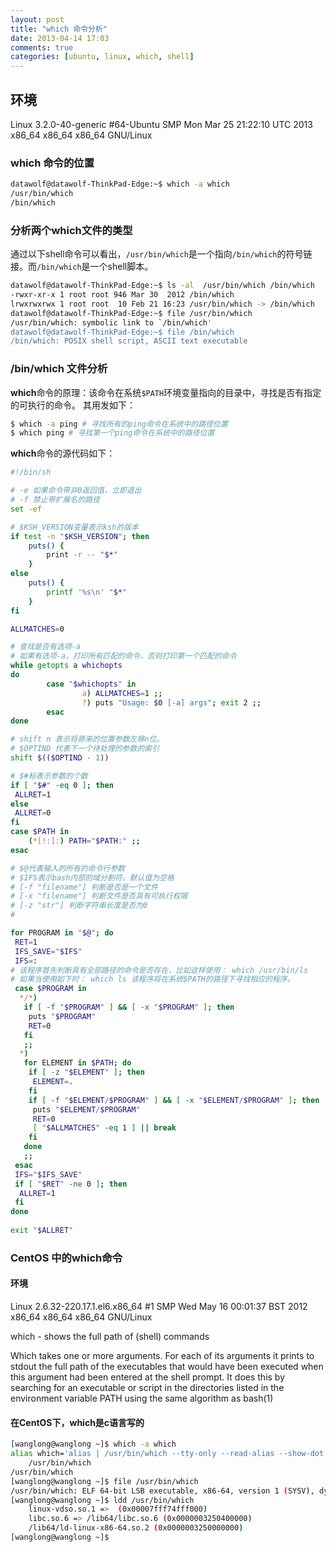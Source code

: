 ```yaml
---
layout: post
title: "which 命令分析"
date: 2013-04-14 17:03
comments: true
categories: [ubuntu, linux, which, shell]
---
```


## 环境
Linux 3.2.0-40-generic #64-Ubuntu SMP Mon Mar 25 21:22:10 UTC 2013 x86_64 x86_64 x86_64 GNU/Linux
### which 命令的位置
``` bash
datawolf@datawolf-ThinkPad-Edge:~$ which -a which
/usr/bin/which
/bin/which
```
### 分析两个which文件的类型
通过以下shell命令可以看出，`/usr/bin/which`是一个指向`/bin/which`的符号链接。而`/bin/which`是一个shell脚本。
``` bash
datawolf@datawolf-ThinkPad-Edge:~$ ls -al  /usr/bin/which /bin/which 
-rwxr-xr-x 1 root root 946 Mar 30  2012 /bin/which
lrwxrwxrwx 1 root root  10 Feb 21 16:23 /usr/bin/which -> /bin/which
datawolf@datawolf-ThinkPad-Edge:~$ file /usr/bin/which 
/usr/bin/which: symbolic link to `/bin/which'
datawolf@datawolf-ThinkPad-Edge:~$ file /bin/which 
/bin/which: POSIX shell script, ASCII text executable
```
<!-- more -->
### /bin/which 文件分析
**which**命令的原理：该命令在系统`$PATH`环境变量指向的目录中，寻找是否有指定的可执行的命令。
其用发如下：
``` bash
$ which -a ping # 寻找所有的ping命令在系统中的路径位置
$ which ping # 寻找第一个ping命令在系统中的路径位置
```
**which**命令的源代码如下：
``` bash
#!/bin/sh

# -e 如果命令带非0返回值，立即退出
# -f 禁止带扩展名的路径
set -ef

# $KSH_VERSION变量表示ksh的版本
if test -n "$KSH_VERSION"; then
	puts() {
		print -r -- "$*"
	}
else
	puts() {
		printf '%s\n' "$*"
	}
fi

ALLMATCHES=0

# 查找是否有选项-a
# 如果有选项-a，打印所有匹配的命令，否则打印第一个匹配的命令
while getopts a whichopts
do
        case "$whichopts" in
                a) ALLMATCHES=1 ;;
                ?) puts "Usage: $0 [-a] args"; exit 2 ;;
        esac
done

# shift n 表示将原来的位置参数左移n位。
# $OPTIND 代表下一个待处理的参数的索引
shift $(($OPTIND - 1))

# $#标表示参数的个数
if [ "$#" -eq 0 ]; then
 ALLRET=1
else
 ALLRET=0
fi
case $PATH in
	(*[!:]:) PATH="$PATH:" ;;
esac

# $@代表输入的所有的命令行参数
# $IFS表示bash内部的域分割符。默认值为空格
# [-f "filename"] 判断是否是一个文件
# [-x "filename"] 判断文件是否具有可执行权限
# [-z "str"] 判断字符串长度是否为0
#

for PROGRAM in "$@"; do
 RET=1
 IFS_SAVE="$IFS"
 IFS=:
# 该程序首先判断具有全部路径的命令是否存在，比如这样使用： which /usr/bin/ls
# 如果当使用如下时： which ls 该程序将在系统$PATH的路径下寻找相应的程序。
 case $PROGRAM in
  */*)
   if [ -f "$PROGRAM" ] && [ -x "$PROGRAM" ]; then
    puts "$PROGRAM"
    RET=0
   fi
   ;;
  *)
   for ELEMENT in $PATH; do
    if [ -z "$ELEMENT" ]; then
     ELEMENT=.
    fi
    if [ -f "$ELEMENT/$PROGRAM" ] && [ -x "$ELEMENT/$PROGRAM" ]; then
     puts "$ELEMENT/$PROGRAM"
     RET=0
     [ "$ALLMATCHES" -eq 1 ] || break
    fi
   done
   ;;
 esac
 IFS="$IFS_SAVE"
 if [ "$RET" -ne 0 ]; then
  ALLRET=1
 fi
done
 
exit "$ALLRET"

```

### CentOS 中的which命令

#### 环境

Linux 2.6.32-220.17.1.el6.x86_64 #1 SMP Wed May 16 00:01:37 BST 2012 x86_64 x86_64 x86_64 GNU/Linux

which - shows the full path of (shell) commands

Which takes one or more arguments. For each of its arguments it prints to stdout the full path of the executables that would have been executed when this argument had been entered at the shell prompt. It does this by searching for an executable or script in the directories listed in the environment variable PATH using the same algorithm as bash(1)

#### 在CentOS下，which是c语言写的
``` bash
[wanglong@wanglong ~]$ which -a which
alias which='alias | /usr/bin/which --tty-only --read-alias --show-dot --show-tilde'
	/usr/bin/which
/usr/bin/which
[wanglong@wanglong ~]$ file /usr/bin/which 
/usr/bin/which: ELF 64-bit LSB executable, x86-64, version 1 (SYSV), dynamically linked (uses shared libs), for GNU/Linux 2.6.18, stripped
[wanglong@wanglong ~]$ ldd /usr/bin/which 
	linux-vdso.so.1 =>  (0x00007fff74fff000)
	libc.so.6 => /lib64/libc.so.6 (0x0000003250400000)
	/lib64/ld-linux-x86-64.so.2 (0x0000003250000000)
[wanglong@wanglong ~]$ 
```





